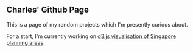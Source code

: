 ## Charles' Github Page

This is a page of my random projects which I'm presently curious about.

For a start, I'm currently working on [d3.js visualisation of Singapore planning areas](https://charleslow.github.io/planning_area_plot).
